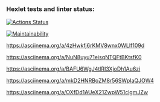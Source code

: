### Hexlet tests and linter status:
[![Actions Status](https://github.com/Un1que11/python-project-lvl1/workflows/hexlet-check/badge.svg)](https://github.com/Un1que11/python-project-lvl1/actions)

[![Maintainability](https://api.codeclimate.com/v1/badges/eed0a91bf050cf806366/maintainability)](https://codeclimate.com/github/Un1que11/python-project-lvl1/maintainability)

https://asciinema.org/a/4zHwkfj6rKMV8wnx0WLlf109d

https://asciinema.org/a/NuN8uyu71eisqNTQFtBKtsfK0

https://asciinema.org/a/BAFU6WgJ4tlRI3XjoDh1Au6zi

https://asciinema.org/a/mkD2HNRBoZM8r56SWpIaQJOW4

https://asciinema.org/a/OXfDd1AUeX21ZwpW51clgmJZw